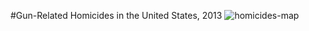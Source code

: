 #Gun-Related Homicides in the United States, 2013
![homicides-map](http://i.imgur.com/PkDSkwt.png?1)
